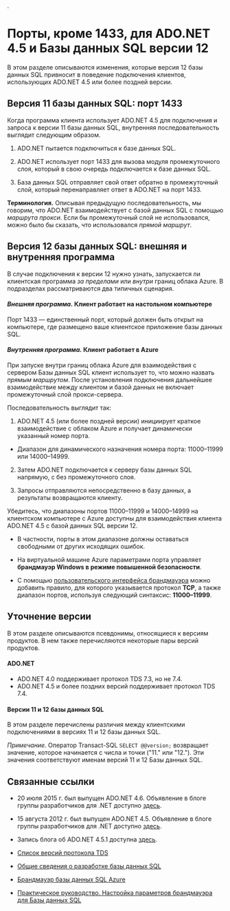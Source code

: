 .<properties 
	pageTitle="Порты для Базы данных SQL помимо 1433 | Microsoft Azure"
	description="Иногда взаимодействие с базой данных при клиентских подключениях из ADO.NET к Базе данных SQL Azure версии 12 происходит непосредственно, без прокси-сервера. Порты, отличные от 1433, становятся важными."
	services="sql-database"
	documentationCenter=""
	authors="MightyPen"
	manager="jhubbard"
	editor="" />


<tags 
	ms.service="sql-database" 
	ms.workload="drivers"
	ms.tgt_pltfrm="na" 
	ms.devlang="na" 
	ms.topic="article" 
	ms.date="08/17/2016"
	ms.author="annemill"/>


# Порты, кроме 1433, для ADO.NET 4.5 и Базы данных SQL версии 12


В этом разделе описываются изменения, которые версия 12 базы данных SQL привносит в поведение подключения клиентов, использующих ADO.NET 4.5 или более поздней версии.


## Версия 11 базы данных SQL: порт 1433


Когда программа клиента использует ADO.NET 4.5 для подключения и запроса к версии 11 базы данных SQL, внутренняя последовательность выглядит следующим образом.


1. ADO.NET пытается подключиться к базе данных SQL.

2. ADO.NET использует порт 1433 для вызова модуля промежуточного слоя, который в свою очередь подключается к базе данных SQL.

3. База данных SQL отправляет свой ответ обратно в промежуточный слой, который перенаправляет ответ в ADO.NET на порт 1433.


**Терминология.** Описывая предыдущую последовательность, мы говорим, что ADO.NET взаимодействует с базой данных SQL с помощью *маршрута прокси*. Если бы промежуточный слой не использовался, можно было бы сказать, что использовался *прямой маршрут*.


## Версия 12 базы данных SQL: внешняя и внутренняя программа


В случае подключения к версии 12 нужно узнать, запускается ли клиентская программа *за пределами* или *внутри* границ облака Azure. В подразделах рассматриваются два типичных сценария.


#### *Внешняя программа.* Клиент работает на настольном компьютере


Порт 1433 — единственный порт, который должен быть открыт на компьютере, где размещено ваше клиентское приложение базы данных SQL.


#### *Внутренняя программа.* Клиент работает в Azure


При запуске внутри границ облака Azure для взаимодействия с сервером Базы данных SQL клиент использует то, что можно назвать *прямым маршрутом*. После установления подключения дальнейшее взаимодействие между клиентом и базой данных не включает промежуточный слой прокси-сервера.


Последовательность выглядит так:


1. ADO.NET 4.5 (или более поздней версии) инициирует краткое взаимодействие с облаком Azure и получает динамически указанный номер порта.
 - Диапазон для динамического назначения номера порта: 11000–11999 или 14000–14999.

2. Затем ADO.NET подключается к серверу базы данных SQL напрямую, с без промежуточного слоя.

3. Запросы отправляются непосредственно в базу данных, а результаты возвращаются клиенту.


Убедитесь, что диапазоны портов 11000–11999 и 14000–14999 на клиентском компьютере с Azure доступны для взаимодействия клиента ADO.NET 4.5 с базой данных SQL версии 12.

- В частности, порты в этом диапазоне должны оставаться свободными от других исходящих ошибок.

- На виртуальной машине Azure параметрами порта управляет **брандмауэр Windows в режиме повышенной безопасности**.
 - С помощью [пользовательского интерфейса брандмауэра](http://msdn.microsoft.com/library/cc646023.aspx) можно добавить правило, для которого указывается протокол **TCP**, а также диапазон портов, используя следующий синтаксис: **11000–11999**.


## Уточнение версии


В этом разделе описываются псевдонимы, относящиеся к версиям продуктов. В нем также перечисляются некоторые пары версий продуктов.


#### ADO.NET


- ADO.NET 4.0 поддерживает протокол TDS 7.3, но не 7.4.
- ADO.NET 4.5 и более поздних версий поддерживает протокол TDS 7.4.


#### Версии 11 и 12 базы данных SQL


В этом разделе перечислены различия между клиентскими подключениями в версиях 11 и 12 базы данных SQL.


*Примечание.* Оператор Transact-SQL `SELECT @@version;` возвращает значение, которое начинается с числа и точки ("11." или "12."). Эти значения соответствуют именам версий 11 и 12 Базы данных SQL.


## Связанные ссылки


- 20 июля 2015 г. был выпущен ADO.NET 4.6. Объявление в блоге группы разработчиков для .NET доступно [здесь](http://blogs.msdn.com/b/dotnet/archive/2015/07/20/announcing-net-framework-4-6.aspx).


- 15 августа 2012 г. был выпущен ADO.NET 4.5. Объявление в блоге группы разработчиков для .NET доступно [здесь](http://blogs.msdn.com/b/dotnet/archive/2012/08/15/announcing-the-release-of-net-framework-4-5-rtm-product-and-source-code.aspx).
 - Запись блога об ADO.NET 4.5.1 доступна [здесь](http://blogs.msdn.com/b/dotnet/archive/2013/06/26/announcing-the-net-framework-4-5-1-preview.aspx).


- [Список версий протокола TDS](http://www.freetds.org/userguide/tdshistory.htm)


- [Общие сведения о разработке базы данных SQL](sql-database-develop-overview.md)


- [Брандмауэр базы данных SQL Azure](sql-database-firewall-configure.md)


- [Практическое руководство. Настройка параметров брандмауэра для Базы данных SQL](sql-database-configure-firewall-settings.md)

<!---HONumber=AcomDC_0817_2016-->